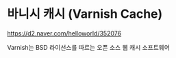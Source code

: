 # 바니시 캐시 (Varnish Cache)

https://d2.naver.com/helloworld/352076

Varnish는 BSD 라이선스를 따르는 오픈 소스 웹 캐시 소프트웨어

